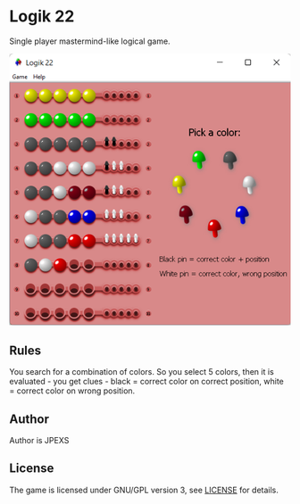 # Logik 22

Single player mastermind-like logical game.

![Screenshot](screenshot.png)

## Rules
You search for a combination of colors. So you select 5 colors, then it
is evaluated - you get clues - black = correct color on correct position,
white = correct color on wrong position.

## Author
Author is JPEXS

## License
The game is licensed under GNU/GPL version 3, see [LICENSE](LICENSE) for details.
